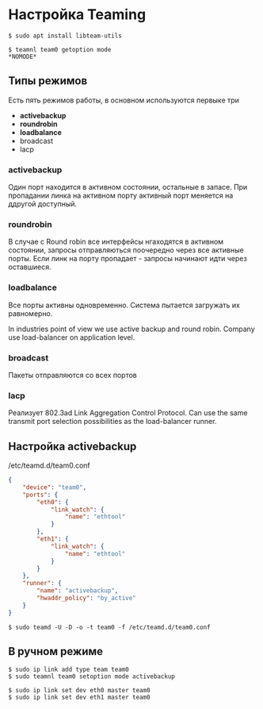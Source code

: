 # Настройка Teaming


```console
$ sudo apt install libteam-utils
```

```console
$ teamnl team0 getoption mode
*NOMODE*
```
## Типы режимов

Есть пять режимов работы, в основном используются первыке три
* **activebackup**
* **roundrobin**
* **loadbalance**
* broadcast
* lacp

### activebackup
Один порт находится в активном состоянии, остальные в запасе. При пропадании линка на активном порту активный порт меняется на ддругой доступный.

### roundrobin
В случае с Round robin все интерфейсы нгаходятся в активном состоянии, запросы отправляються поочередно через все активные порты. Если линк на порту пропадает - запросы начинают идти через оставшиеся.

### loadbalance
Все порты активны одновременно. Система пытается загружать их равномерно.

In industries point of view we use active backup and round robin. Company use load-balancer on application level.

### broadcast
Пакеты отправляются со всех портов

### lacp
Реализует 802.3ad Link Aggregation Control Protocol. Can use the same transmit port selection possibilities as the load-balancer runner. 


## Настройка activebackup

/etc/teamd.d/team0.conf
```json
{
    "device": "team0",
    "ports": {
        "eth0": {
            "link_watch": {
                "name": "ethtool"
            }
        },
        "eth1": {
            "link_watch": {
                "name": "ethtool"
            }
        }
    },
    "runner": {
        "name": "activebackup",
        "hwaddr_policy": "by_active"
    }
}
```


```console
$ sudo teamd -U -D -o -t team0 -f /etc/teamd.d/team0.conf
```



## В ручном режиме


```console
$ sudo ip link add type team team0
$ sudo teamnl team0 setoption mode activebackup

$ sudo ip link set dev eth0 master team0
$ sudo ip link set dev eth1 master team0
```
